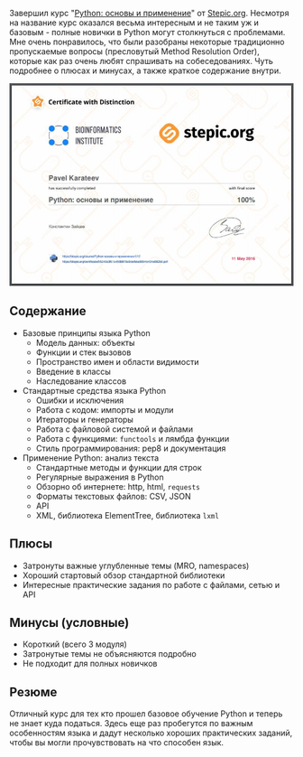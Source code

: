 <!--
.. title: Завершен курс "Python основы и применение"
.. slug: python-basics-and-usage
.. date: 2016-06-15 00:00:00 UTC+03:00
.. tags: 
.. category: 
.. link: 
.. description: 
.. type: text
-->

Завершил курс "[Python: основы и применение](https://stepic.org/course/Python-%D0%BE%D1%81%D0%BD%D0%BE%D0%B2%D1%8B-%D0%B8-%D0%BF%D1%80%D0%B8%D0%BC%D0%B5%D0%BD%D0%B5%D0%BD%D0%B8%D0%B5-512)"
от [Stepic.org](https://stepic.org/). Несмотря на название курс оказался весьма
интересным и не таким уж и базовым - полные новички в Python могут столкнуться с
проблемами. Мне очень понравилось, что были разобраны некоторые традиционно
пропускаемые вопросы (пресловутый Method Resolution Order), которые как раз очень
любят спрашивать на собеседованиях. Чуть подробнее о плюсах и минусах, а также
краткое содержание внутри.

<!-- TEASER_END -->

![center](/images/2016/06/16/python-basics-and-usage/certificate.jpg)

## Содержание

- Базовые принципы языка Python
    - Модель данных: объекты
    - Функции и стек вызовов
    - Пространство имен и области видимости
    - Введение в классы
    - Наследование классов
- Стандартные средства языка Python
    - Ошибки и исключения
    - Работа с кодом: импорты и модули
    - Итераторы и генераторы
    - Работа с файловой системой и файлами
    - Работа с функциями: `functools` и лямбда функции
    - Стиль программирования: pep8 и документация
- Применение Python: анализ текста
    - Стандартные методы и функции для строк
    - Регулярные выражения в Python
    - Обзорно об интернете: http, html, `requests`
    - Форматы текстовых файлов: CSV, JSON
    - API
    - XML, библиотека ElementTree, библиотека `lxml`

## Плюсы

- Затронуты важные углубленные темы (MRO, namespaces)
- Хороший стартовый обзор стандартной библиотеки
- Интересные практические задания по работе с файлами, сетью и API

## Минусы (условные)

- Короткий (всего 3 модуля)
- Затронутые темы не объясняются подробно
- Не подходит для полных новичков

## Резюме

Отличный курс для тех кто прошел базовое обучение Python и теперь не знает
куда податься. Здесь еще раз пробегутся по важным особенностям языка и дадут
несколько хороших практических заданий, чтобы вы могли прочувствовать на что
способен язык.
